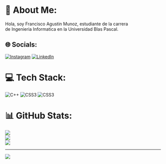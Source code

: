 # 💫 About Me:
Hola, soy Francisco Agustin Munoz, estudiante de la carrera<br>de Ingenieria Informatica en la Universidad Blas Pascal.


## 🌐 Socials:
[![Instagram](https://img.shields.io/badge/Instagram-%23E4405F.svg?logo=Instagram&logoColor=white)](https://instagram.com/franmunozzz) [![LinkedIn](https://img.shields.io/badge/LinkedIn-%230077B5.svg?logo=linkedin&logoColor=white)](https://linkedin.com/in/https://www.linkedin.com/in/francisco-agustin-muñoz-695a66256/) 

# 💻 Tech Stack:
![C++](https://img.shields.io/badge/c++-%2300599C.svg?style=for-the-badge&logo=c%2B%2B&logoColor=white) ![CSS3](https://img.shields.io/badge/css3-%231572B6.svg?style=for-the-badge&logo=css3&logoColor=white) ![CSS3](https://img.shields.io/badge/css3-%231572B6.svg?style=for-the-badge&logo=css3&logoColor=white)
# 📊 GitHub Stats:
![](https://github-readme-stats.vercel.app/api?username=franmunoz1&theme=radical&hide_border=false&include_all_commits=true&count_private=true)<br/>
![](https://github-readme-streak-stats.herokuapp.com/?user=franmunoz1&theme=radical&hide_border=false)<br/>
![](https://github-readme-stats.vercel.app/api/top-langs/?username=franmunoz1&theme=radical&hide_border=false&include_all_commits=true&count_private=true&layout=compact)

---
[![](https://visitcount.itsvg.in/api?id=franmunoz1&icon=0&color=0)](https://visitcount.itsvg.in)

<!-- Proudly created with GPRM ( https://gprm.itsvg.in ) -->
